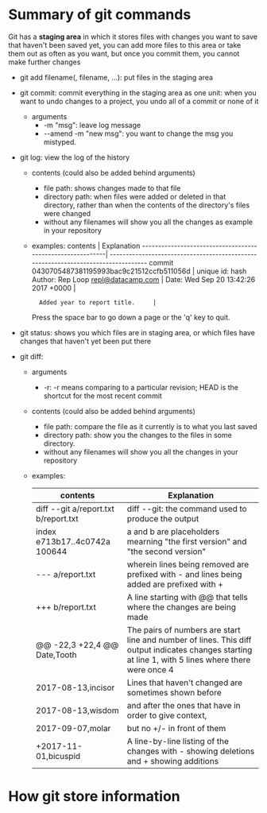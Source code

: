 # Summary of git commands

Git has a **staging area** in which it stores files with changes you want to save that haven't been saved yet, you can add more files to this area or take them out as often as you want, but once you commit them, you cannot make further changes

* git add filename(, filename, ...): put files in the staging area
* git commit: commit everything in the staging area as one unit: when you want to undo changes to a project, you undo all of a commit or none of it
    * arguments
    	* \-m "msg": leave log message
    	* \-\-amend -m "new msg": you want to change the msg you mistyped.
* git log: view the log of the history
	* contents (could also be added behind arguments)
		* file path:  shows changes made to that file
    	* directory path: when files were added or deleted in that directory, rather than when the contents of the directory's files were changed
    	* without any filenames will show you all the changes as example in your repository
	* examples:
		contents										           |		   Explanation
        -----------------------------------------------------------| ----------------------------------------------------------------------------------
        commit 0430705487381195993bac9c21512ccfb511056d		|		unique id: hash
		Author: Rep Loop <repl@datacamp.com>		|
		Date:   Wed Sep 20 13:42:26 2017 +0000		|

    		Added year to report title.		|

    	Press the space bar to go down a page or the 'q' key to quit.

* git status: shows you which files are in staging area, or which files have changes that haven't yet been put there
* git diff:
    * arguments
    	* \-r: \-r means comparing to a particular revision; HEAD is the shortcut for the most recent commit
	* contents (could also be added behind arguments)
		* file path: compare the file as it currently is to what you last saved
    	* directory path: show you the changes to the files in some directory.
    	* without any filenames will show you all the changes in your repository
    * examples:

        contents										           |		   Explanation
        -----------------------------------------------------------| ----------------------------------------------------------------------------------
		diff --git a/report.txt b/report.txt            |          diff --git: the command used to produce the output
		index e713b17..4c0742a 100644					|		   a and b are placeholders mearning "the first version" and "the second version"
		--- a/report.txt       							 |		   wherein lines being removed are prefixed with - and lines being added are prefixed with +
		+++ b/report.txt                  				|		   A line starting with @@ that tells where the changes are being made
		@@ -22,3 +22,4 @@ Date,Tooth					|		   The pairs of numbers are start line and number of lines. This diff output indicates changes starting at line 1, with 5 lines where there were once 4
		2017-08-13,incisor								|		   Lines that haven't changed are sometimes shown before
		2017-08-13,wisdom								|		   and after the ones that have in order to give context, 	
		2017-09-07,molar								|		   but no +/- in front of them			 	   
		+2017-11-01,bicuspid	           				|		   A line-by-line listing of the changes with - showing deletions and + showing additions

# How git store information 
